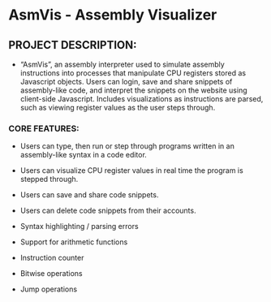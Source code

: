 # AsmVis - Assembly Visualizer

## PROJECT DESCRIPTION:

- “AsmVis”, an assembly interpreter used to simulate assembly instructions into processes that manipulate CPU registers stored as Javascript objects. Users can login, save and share snippets of assembly-like code, and interpret the snippets on the website using client-side Javascript. Includes visualizations as instructions are parsed, such as viewing register values as the user steps through.

### CORE FEATURES:

- Users can type, then run or step through programs written in an assembly-like syntax in a code editor.

- Users can visualize CPU register values in real time the program is stepped through.

- Users can save and share code snippets.

- Users can delete code snippets from their accounts.

- Syntax highlighting / parsing errors

- Support for arithmetic functions

- Instruction counter

- Bitwise operations

- Jump operations
